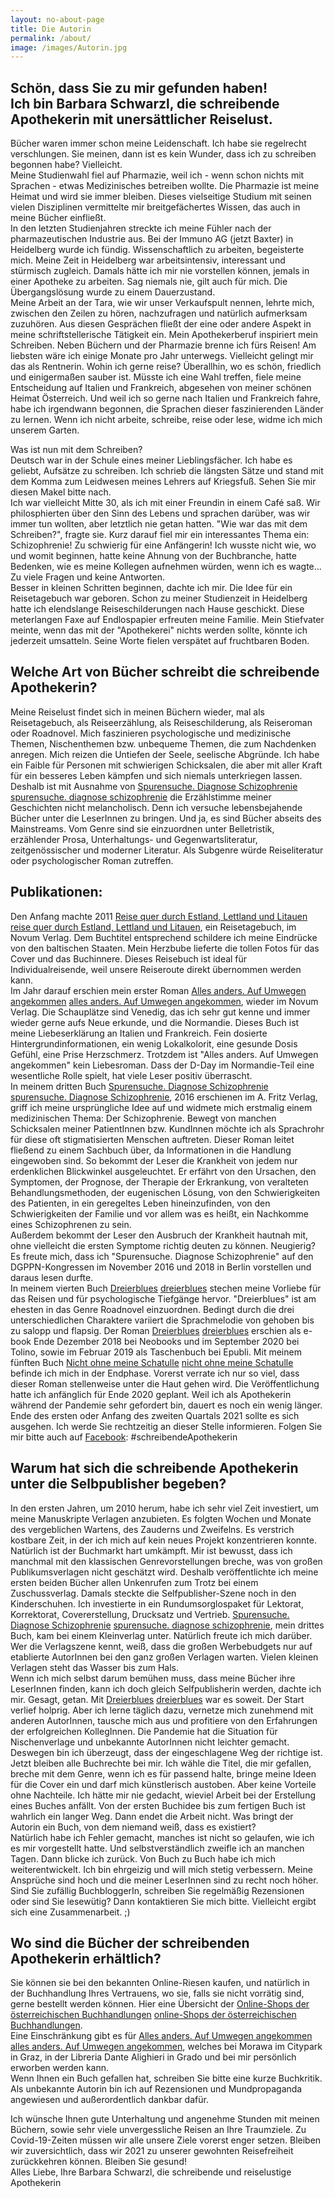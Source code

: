```yaml
---
layout: no-about-page
title: Die Autorin
permalink: /about/
image: /images/Autorin.jpg
---
```


## Schön, dass Sie zu mir gefunden haben!  <br> Ich bin Barbara Schwarzl, die schreibende Apothekerin mit unersättlicher Reiselust.

Bücher waren immer schon meine Leidenschaft. Ich habe sie regelrecht verschlungen. Sie meinen, dann ist es kein Wunder, dass ich zu schreiben begonnen habe? Vielleicht. <br> Meine Studienwahl fiel auf Pharmazie, weil ich - wenn schon nichts mit Sprachen - etwas Medizinisches betreiben wollte. Die Pharmazie ist meine Heimat und wird sie immer bleiben. Dieses vielseitige Studium mit seinen vielen Disziplinen vermittelte mir breitgefächertes Wissen, das auch in meine Bücher einfließt. <br> In den letzten Studienjahren streckte ich meine Fühler nach der pharmazeutischen Industrie aus. Bei der Immuno AG (jetzt Baxter) in Heidelberg wurde ich fündig. Wissenschaftlich zu arbeiten, begeisterte mich. Meine Zeit in Heidelberg war arbeitsintensiv, interessant und stürmisch zugleich. Damals hätte ich mir nie vorstellen können, jemals in einer Apotheke zu arbeiten. Sag niemals nie, gilt auch für mich. Die Übergangslösung wurde zu einem Dauerzustand. <br> Meine Arbeit an der Tara, wie wir unser Verkaufspult nennen, lehrte mich, zwischen den Zeilen zu hören, nachzufragen und natürlich aufmerksam zuzuhören. Aus diesen Gesprächen fließt der eine oder andere Aspekt in meine schriftstellerische Tätigkeit ein. Mein Apothekerberuf inspiriert mein Schreiben.
Neben Büchern und der Pharmazie brenne ich fürs Reisen! Am liebsten wäre ich einige Monate pro Jahr unterwegs. Vielleicht gelingt mir das als Rentnerin. Wohin ich gerne reise? Überallhin, wo es schön, friedlich und einigermaßen sauber ist. Müsste ich eine Wahl treffen, fiele meine Entscheidung auf Italien und Frankreich, abgesehen von meiner schönen Heimat Österreich. Und weil ich so gerne nach Italien und Frankreich fahre, habe ich irgendwann begonnen, die Sprachen dieser faszinierenden Länder zu lernen.
Wenn ich nicht arbeite, schreibe, reise oder lese, widme ich mich unserem Garten.


Was ist nun mit dem Schreiben? <br> 
Deutsch war in der Schule eines meiner Lieblingsfächer. Ich habe es geliebt, Aufsätze zu schreiben. Ich schrieb die längsten Sätze und stand mit dem Komma zum Leidwesen meines Lehrers auf Kriegsfuß. Sehen Sie mir diesen Makel bitte nach. <br> Ich war vielleicht Mitte 30, als ich mit einer Freundin in einem Café saß. Wir philosphierten über den Sinn des Lebens und sprachen darüber, was wir immer tun wollten, aber letztlich nie getan hatten. "Wie war das mit dem Schreiben?", fragte sie. Kurz darauf fiel mir ein interessantes Thema ein: Schizophrenie! Zu schwierig für eine Anfängerin! Ich wusste nicht wie, wo und womit beginnen, hatte keine Ahnung von der Buchbranche, hatte Bedenken, wie es meine Kollegen aufnehmen würden, wenn ich es wagte... Zu viele Fragen und keine Antworten. <br> Besser in kleinen Schritten beginnen, dachte ich mir. Die Idee für ein Reisetagebuch war geboren. Schon zu meiner Studienzeit in Heidelberg hatte ich elendslange Reiseschilderungen nach Hause geschickt. Diese meterlangen Faxe auf Endlospapier erfreuten meine Familie. Mein Stiefvater meinte, wenn das mit der "Apothekerei" nichts werden sollte, könnte ich jederzeit umsatteln. Seine Worte fielen verspätet auf fruchtbaren Boden.

## Welche Art von Bücher schreibt die schreibende Apothekerin?

Meine Reiselust findet sich in meinen Büchern wieder, mal als Reisetagebuch, als Reiseerzählung, als Reiseschilderung, als Reiseroman oder Roadnovel. Mich faszinieren psychologische und medizinische Themen, Nischenthemen bzw. unbequeme Themen, die zum Nachdenken anregen. Mich reizen die Untiefen der Seele, seelische Abgründe. Ich habe ein Faible für Personen mit schwierigen Schicksalen, die aber mit aller Kraft für ein besseres Leben kämpfen und sich niemals unterkriegen lassen. Deshalb ist mit Ausnahme von [Spurensuche. Diagnose Schizophrenie] [spurensuche. diagnose schizophrenie] die Erzählstimme meiner Geschichten nicht melancholisch. Denn ich versuche lebensbejahende Bücher unter die LeserInnen zu bringen. Und ja, es sind Bücher abseits des Mainstreams. Vom Genre sind sie einzuordnen unter Belletristik, erzählender Prosa, Unterhaltungs- und Gegenwartsliteratur, zeitgenössischer und moderner Literatur. Als Subgenre würde Reiseliteratur oder psychologischer Roman zutreffen. 

## Publikationen:

Den Anfang machte 2011 [Reise quer durch Estland, Lettland und Litauen] [reise quer durch Estland, Lettland und Litauen], ein Reisetagebuch, im Novum Verlag. Dem Buchtitel entsprechend schildere ich meine Eindrücke von den baltischen Staaten. Mein Herzbube lieferte die tollen Fotos für das Cover und das Buchinnere. Dieses Reisebuch ist ideal für Individualreisende, weil unsere Reiseroute direkt übernommen werden kann. <br> 
Im Jahr darauf erschien mein erster Roman [Alles anders. Auf Umwegen angekommen] [alles anders. Auf Umwegen angekommen], wieder im Novum Verlag. Die Schauplätze sind Venedig, das ich sehr gut kenne und immer wieder gerne aufs Neue erkunde, und die Normandie. Dieses Buch ist meine Liebeserklärung an Italien und Frankreich. Fein dosierte Hintergrundinformationen, ein wenig Lokalkolorit, eine gesunde Dosis Gefühl, eine Prise Herzschmerz. Trotzdem ist "Alles anders. Auf Umwegen angekommen" kein Liebesroman. Dass der D-Day im Normandie-Teil eine wesentliche Rolle spielt, hat viele Leser positiv überrascht. <br> 
In meinem dritten Buch [Spurensuche. Diagnose Schizophrenie] [spurensuche. Diagnose Schizophrenie], 2016 erschienen im A. Fritz Verlag, griff ich meine ursprüngliche Idee auf und widmete mich erstmalig einem medizinischen Thema: Der Schizophrenie. Bewegt von manchen Schicksalen meiner PatientInnen bzw. KundInnen möchte ich als Sprachrohr für diese oft stigmatisierten Menschen auftreten. Dieser Roman leitet fließend zu einem Sachbuch über, da Informationen in die Handlung eingewoben sind. So bekommt der Leser die Krankheit von jedem nur erdenklichen Blickwinkel ausgeleuchtet. Er erfährt von den Ursachen, den Symptomen, der Prognose, der Therapie der Erkrankung, von veralteten Behandlungsmethoden, der eugenischen Lösung, von den Schwierigkeiten des Patienten, in ein geregeltes Leben hineinzufinden, von den Schwierigkeiten der Familie und vor allem was es heißt, ein Nachkomme eines Schizophrenen zu sein. <br> Außerdem bekommt der Leser den Ausbruch der Krankheit hautnah mit, ohne vielleicht die ersten Symptome richtig deuten zu können. Neugierig? <br> 
Es freute mich, dass ich "Spurensuche. Diagnose Schizophrenie" auf den DGPPN-Kongressen im November 2016 und 2018 in Berlin vorstellen und daraus lesen durfte. <br> 
In meinem vierten Buch [Dreierblues] [dreierblues] stechen meine Vorliebe für das Reisen und für psychologische Tiefgänge hervor. "Dreierblues" ist am ehesten in das Genre Roadnovel einzuordnen. Bedingt durch die drei unterschiedlichen Charaktere variiert die Sprachmelodie von gehoben bis zu salopp und flapsig. Der Roman [Dreierblues] [dreierblues] erschien als e-book Ende Dezember 2018 bei Neobooks und im September 2020 bei Tolino, sowie im Februar 2019 als Taschenbuch bei Epubli.
Mit meinem fünften Buch [Nicht ohne meine Schatulle] [nicht ohne meine Schatulle] befinde ich mich in der Endphase. Vorerst verrate ich nur so viel, dass dieser Roman stellenweise unter die Haut gehen wird. Die Veröffentlichung hatte ich anfänglich für Ende 2020 geplant. Weil ich als Apothekerin während der Pandemie sehr gefordert bin, dauert es noch ein wenig länger. Ende des ersten oder Anfang des zweiten Quartals 2021 sollte es sich ausgehen. Ich werde Sie rechtzeitig an dieser Stelle informieren. Folgen Sie mir bitte auch auf [Facebook][facebook]: #schreibendeApothekerin



## Warum hat sich die schreibende Apothekerin unter die Selbpublisher begeben?

In den ersten Jahren, um 2010 herum, habe ich sehr viel Zeit investiert, um meine Manuskripte Verlagen anzubieten. Es folgten Wochen und Monate des vergeblichen Wartens, des Zauderns und Zweifelns. Es verstrich kostbare Zeit, in der ich mich auf kein neues Projekt konzentrieren konnte. Natürlich ist der Buchmarkt hart umkämpft. Mir ist bewusst, dass ich manchmal mit den klassischen Genrevorstellungen breche, was von großen Publikumsverlagen nicht geschätzt wird. Deshalb veröffentlichte ich meine ersten beiden Bücher allen Unkenrufen zum Trotz bei einem Zuschussverlag. Damals steckte die Selfpublisher-Szene noch in den Kinderschuhen. Ich investierte in ein Rundumsorglospaket für Lektorat, Korrektorat, Covererstellung, Drucksatz und Vertrieb. [Spurensuche. Diagnose Schizophrenie] [spurensuche. diagnose schizophrenie], mein drittes Buch, kam bei einem Kleinverlag unter. Natürlich freute ich mich darüber. Wer die Verlagszene kennt, weiß, dass die großen Werbebudgets nur auf etablierte AutorInnen bei den ganz großen Verlagen warten. Vielen kleinen Verlagen steht das Wasser bis zum Hals. <br> Wenn ich mich selbst darum bemühen muss, dass meine Bücher ihre LeserInnen finden, kann ich doch gleich Selfpublisherin werden, dachte ich mir. Gesagt, getan. Mit [Dreierblues] [dreierblues] war es soweit. Der Start verlief holprig. Aber ich lerne täglich dazu, vernetze mich zunehmend mit anderen AutorInnen, tausche mich aus und profitiere von den Erfahrungen der erfolgreichen KollegInnen. Die Pandemie hat die Situation für Nischenverlage und unbekannte AutorInnen nicht leichter gemacht. Deswegen bin ich überzeugt, dass der eingeschlagene Weg der richtige ist. Jetzt bleiben alle Buchrechte bei mir. Ich wähle die Titel, die mir gefallen, breche mit dem Genre, wenn ich es für passend halte, bringe meine Ideen für die Cover ein und darf mich künstlerisch austoben. Aber keine Vorteile ohne Nachteile. Ich hätte mir nie gedacht, wieviel Arbeit bei der Erstellung eines Buches anfällt. Von der ersten Buchidee bis zum fertigen Buch ist wahrlich ein langer Weg. Dann endet die Arbeit nicht. Was bringt der Autorin ein Buch, von dem niemand weiß, dass es existiert? <br> Natürlich habe ich Fehler gemacht, manches ist nicht so gelaufen, wie ich es mir vorgestellt hatte. Und selbstverständlich zweifle ich an manchen Tagen. Dann blicke ich zurück. Von Buch zu Buch habe ich mich weiterentwickelt. Ich bin ehrgeizig und will mich stetig verbessern. Meine Ansprüche sind hoch und die meiner LeserInnen sind zu recht noch höher. <br> Sind Sie zufällig BuchbloggerIn, schreiben Sie regelmäßig Rezensionen oder sind Sie lesewütig? Dann kontaktieren Sie mich bitte. Vielleicht ergibt sich eine Zusammenarbeit. ;)



## Wo sind die Bücher der schreibenden Apothekerin erhältlich?

Sie können sie bei den bekannten Online-Riesen kaufen, und natürlich in der Buchhandlung Ihres Vertrauens, wo sie, falls sie nicht vorrätig sind, gerne bestellt werden können. Hier eine Übersicht der [Online-Shops der österreichischen Buchhandlungen] [online-Shops der österreichischen Buchhandlungen]. <br> Eine Einschränkung gibt es für [Alles anders. Auf Umwegen angekommen] [alles anders. Auf Umwegen angekommen], welches bei Morawa im Citypark in Graz, in der Libreria Dante Alighieri in Grado und bei mir persönlich erworben werden kann. <br> Wenn Ihnen ein Buch gefallen hat, schreiben Sie bitte eine kurze Buchkritik. Als unbekannte Autorin bin ich auf Rezensionen und Mundpropaganda angewiesen und außerordentlich dankbar dafür.

Ich wünsche Ihnen gute Unterhaltung und angenehme Stunden mit meinen Büchern, sowie sehr viele unvergessliche Reisen an Ihre Traumziele. Zu Covid-19-Zeiten müssen wir alle unsere Ziele vorerst enger setzen. Bleiben wir zuversichtlich, dass wir 2021 zu unserer gewohnten Reisefreiheit zurückkehren können. Bleiben Sie gesund! <br> 
Alles Liebe, Ihre Barbara Schwarzl, die schreibende und reiselustige Apothekerin



[reise quer durch Estland, Lettland und Litauen]: https://barbaraschwarzl.com/reise-quer-durch-estland-lettland-und-litauen/
[alles anders. Auf Umwegen angekommen]: https://barbaraschwarzl.com/alles-anders-auf-umwegen-angekommen/
[spurensuche. diagnose schizophrenie]: https://barbaraschwarzl.com/spurensuche-diagnose-schizophrenie/
[dreierblues]: https://barbaraschwarzl.com/dreierblues/
[nicht ohne meine Schatulle]: https://barbaraschwarzl.com/nicht-ohne-meine-schatulle/

[facebook]: https://www.facebook.com/schreibendeApothekerin
[online-Shops der österreichischen Buchhandlungen]: http://www.buecher.at/buylocal/